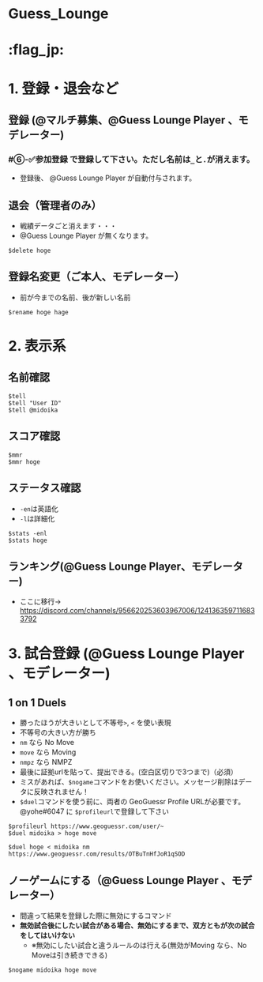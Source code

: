# Guess_Lounge
# :flag_jp: 

# 1. 登録・退会など

## 登録 (@マルチ募集、@Guess Lounge Player 、モデレーター)
###  #⑥-✅参加登録 で登録して下さい。ただし名前は`_`と`.`が消えます。
- 登録後、 @Guess Lounge Player  が自動付与されます。
## 退会（管理者のみ）
- 戦績データごと消えます・・・
- @Guess Lounge Player が無くなります。
```
$delete hoge
```
## 登録名変更（ご本人、モデレーター）
- 前が今までの名前、後が新しい名前
```
$rename hoge hage
```
# 2. 表示系
## 名前確認
```
$tell
$tell "User ID"
$tell @midoika
```
## スコア確認
```
$mmr
$mmr hoge
```
## ステータス確認
- `-en`は英語化
- `-l`は詳細化
```
$stats -enl
$stats hoge
```
## ランキング(@Guess Lounge Player、モデレーター)
- ここに移行→ https://discord.com/channels/956620253603967006/1241363597116833792

# 3. 試合登録 (@Guess Lounge Player 、モデレーター)
## 1 on 1 Duels
- 勝ったほうが大きいとして不等号`>`, `<` を使い表現
- 不等号の大きい方が勝ち
- `nm` なら No Move
- `move` なら Moving
- `nmpz` なら NMPZ
- 最後に証拠urlを貼って、提出できる。(空白区切りで3つまで)（必須）
- ミスがあれば、`$nogame`コマンドをお使いください。メッセージ削除はデータに反映されません！
- `$duel`コマンドを使う前に、両者の GeoGuessr Profile URLが必要です。 @yohe#6047 に `$profileurl`で登録して下さい
```
$profileurl https://www.geoguessr.com/user/~
$duel midoika > hoge move
```
```
$duel hoge < midoika nm https://www.geoguessr.com/results/OTBuTnHfJoR1qSOD
```

## ノーゲームにする（@Guess Lounge Player 、モデレーター）
- 間違って結果を登録した際に無効にするコマンド
- **無効試合後にしたい試合がある場合、無効にするまで、双方ともが次の試合をしてはいけない**
  - ※無効にしたい試合と違うルールのは行える(無効がMoving なら、No Moveは引き続きできる)
```
$nogame midoika hoge move
```

